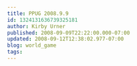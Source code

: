 ```yaml
---
title: PPUG 2008.9.9
id: 1324131636739325181
author: Kirby Urner
published: 2008-09-09T22:22:00.000-07:00
updated: 2008-09-12T12:38:02.977-07:00
blog: world_game
tags: 
---
```


